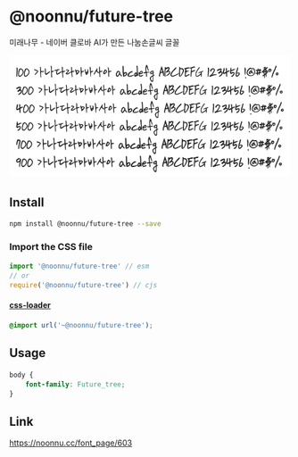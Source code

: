 # @noonnu/future-tree

미래나무 - 네이버 클로바 AI가 만든 나눔손글씨 글꼴

![example](./example.png)

## Install

```bash
npm install @noonnu/future-tree --save
```

### Import the CSS file

```js
import '@noonnu/future-tree' // esm
// or
require('@noonnu/future-tree') // cjs
```

#### [css-loader](https://github.com/webpack-contrib/css-loader)

```css
@import url('~@noonnu/future-tree');
```

## Usage

```css
body {
    font-family: Future_tree;
}
```

## Link

https://noonnu.cc/font_page/603
